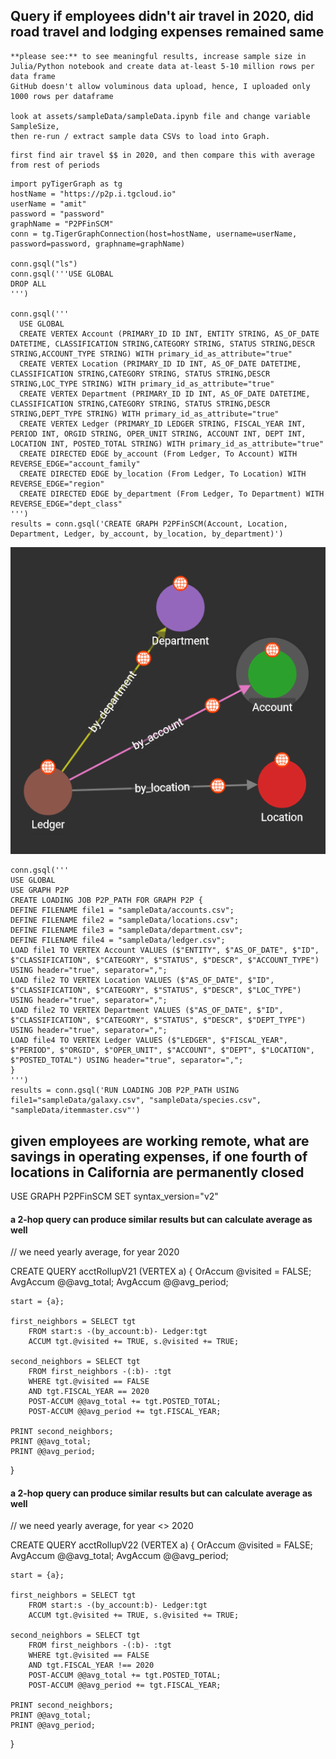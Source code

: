 ## Query if employees didn't air travel in 2020, did road travel and lodging expenses remained same

    **please see:** to see meaningful results, increase sample size in Julia/Python notebook and create data at-least 5-10 million rows per data frame
    GitHub doesn't allow voluminous data upload, hence, I uploaded only 1000 rows per dataframe

    look at assets/sampleData/sampleData.ipynb file and change variable SampleSize,
    then re-run / extract sample data CSVs to load into Graph.

```
first find air travel $$ in 2020, and then compare this with average from rest of periods
```


```@python
import pyTigerGraph as tg
hostName = "https://p2p.i.tgcloud.io"
userName = "amit"
password = "password"
graphName = "P2PFinSCM"
conn = tg.TigerGraphConnection(host=hostName, username=userName, password=password, graphname=graphName)

conn.gsql("ls")
conn.gsql('''USE GLOBAL
DROP ALL
''')

conn.gsql('''
  USE GLOBAL
  CREATE VERTEX Account (PRIMARY_ID ID INT, ENTITY STRING, AS_OF_DATE DATETIME, CLASSIFICATION STRING,CATEGORY STRING, STATUS STRING,DESCR STRING,ACCOUNT_TYPE STRING) WITH primary_id_as_attribute="true"
  CREATE VERTEX Location (PRIMARY_ID ID INT, AS_OF_DATE DATETIME, CLASSIFICATION STRING,CATEGORY STRING, STATUS STRING,DESCR STRING,LOC_TYPE STRING) WITH primary_id_as_attribute="true"
  CREATE VERTEX Department (PRIMARY_ID ID INT, AS_OF_DATE DATETIME, CLASSIFICATION STRING,CATEGORY STRING, STATUS STRING,DESCR STRING,DEPT_TYPE STRING) WITH primary_id_as_attribute="true"
  CREATE VERTEX Ledger (PRIMARY_ID LEDGER STRING, FISCAL_YEAR INT, PERIOD INT, ORGID STRING, OPER_UNIT STRING, ACCOUNT INT, DEPT INT, LOCATION INT, POSTED_TOTAL STRING) WITH primary_id_as_attribute="true"
  CREATE DIRECTED EDGE by_account (From Ledger, To Account) WITH REVERSE_EDGE="account_family"
  CREATE DIRECTED EDGE by_location (From Ledger, To Location) WITH REVERSE_EDGE="region"
  CREATE DIRECTED EDGE by_department (From Ledger, To Department) WITH REVERSE_EDGE="dept_class"
''')
results = conn.gsql('CREATE GRAPH P2PFinSCM(Account, Location, Department, Ledger, by_account, by_location, by_department)')
```

![P2P Graph 1](https://github.com/AmitXShukla/P2P.ai/blob/main/docs/assets/images/graphp2p1.png?raw=true)

```example
conn.gsql('''
USE GLOBAL
USE GRAPH P2P
CREATE LOADING JOB P2P_PATH FOR GRAPH P2P {
DEFINE FILENAME file1 = "sampleData/accounts.csv";
DEFINE FILENAME file2 = "sampleData/locations.csv";
DEFINE FILENAME file3 = "sampleData/department.csv";
DEFINE FILENAME file4 = "sampleData/ledger.csv";
LOAD file1 TO VERTEX Account VALUES ($"ENTITY", $"AS_OF_DATE", $"ID", $"CLASSIFICATION", $"CATEGORY", $"STATUS", $"DESCR", $"ACCOUNT_TYPE") USING header="true", separator=",";
LOAD file2 TO VERTEX Location VALUES ($"AS_OF_DATE", $"ID", $"CLASSIFICATION", $"CATEGORY", $"STATUS", $"DESCR", $"LOC_TYPE") USING header="true", separator=",";
LOAD file2 TO VERTEX Department VALUES ($"AS_OF_DATE", $"ID", $"CLASSIFICATION", $"CATEGORY", $"STATUS", $"DESCR", $"DEPT_TYPE") USING header="true", separator=",";
LOAD file4 TO VERTEX Ledger VALUES ($"LEDGER", $"FISCAL_YEAR", $"PERIOD", $"ORGID", $"OPER_UNIT", $"ACCOUNT", $"DEPT", $"LOCATION", $"POSTED_TOTAL") USING header="true", separator=",";
}
''')
results = conn.gsql('RUN LOADING JOB P2P_PATH USING file1="sampleData/galaxy.csv", "sampleData/species.csv", "sampleData/itemmaster.csv"')
```

## given employees are working remote, what are savings in operating expenses, if one fourth of locations in California are permanently closed

USE GRAPH P2PFinSCM
SET syntax_version="v2"

#### a 2-hop query can produce similar results but can calculate average as well
// we need yearly average, for year 2020

CREATE QUERY acctRollupV21 (VERTEX<Account> a) {
    OrAccum  @visited = FALSE;
    AvgAccum @@avg_total;
    AvgAccum @@avg_period;
    
    start = {a};

    first_neighbors = SELECT tgt
        FROM start:s -(by_account:b)- Ledger:tgt
        ACCUM tgt.@visited += TRUE, s.@visited += TRUE;

    second_neighbors = SELECT tgt
        FROM first_neighbors -(:b)- :tgt
        WHERE tgt.@visited == FALSE
        AND tgt.FISCAL_YEAR == 2020
        POST-ACCUM @@avg_total += tgt.POSTED_TOTAL;
        POST-ACCUM @@avg_period += tgt.FISCAL_YEAR;

    PRINT second_neighbors;
    PRINT @@avg_total;
    PRINT @@avg_period;
}

#### a 2-hop query can produce similar results but can calculate average as well
// we need yearly average, for year <> 2020

CREATE QUERY acctRollupV22 (VERTEX<Account> a) {
    OrAccum  @visited = FALSE;
    AvgAccum @@avg_total;
    AvgAccum @@avg_period;
    
    start = {a};

    first_neighbors = SELECT tgt
        FROM start:s -(by_account:b)- Ledger:tgt
        ACCUM tgt.@visited += TRUE, s.@visited += TRUE;

    second_neighbors = SELECT tgt
        FROM first_neighbors -(:b)- :tgt
        WHERE tgt.@visited == FALSE
        AND tgt.FISCAL_YEAR !== 2020
        POST-ACCUM @@avg_total += tgt.POSTED_TOTAL;
        POST-ACCUM @@avg_period += tgt.FISCAL_YEAR;

    PRINT second_neighbors;
    PRINT @@avg_total;
    PRINT @@avg_period;
}